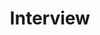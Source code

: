 ---
title: "Interview"
hidemeta: true
description: "Schedule a research interview."
type: "interviews"
---